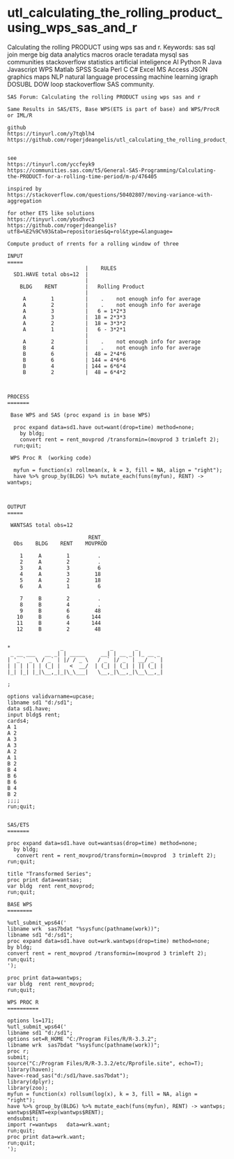 # utl_calculating_the_rolling_product_using_wps_sas_and_r
Calculating the rolling PRODUCT using wps sas and r.  Keywords: sas sql join merge big data analytics macros oracle teradata mysql sas communities stackoverflow statistics artificial inteligence AI Python R Java Javascript WPS Matlab SPSS Scala Perl C C# Excel MS Access JSON graphics maps NLP natural language processing machine learning igraph DOSUBL DOW loop stackoverflow SAS community.

    SAS Forum: Calculating the rolling PRODUCT using wps sas and r

    Same Results in SAS/ETS, Base WPS(ETS is part of base) and WPS/ProcR or IML/R

    github
    https://tinyurl.com/y7tqblh4
    https://github.com/rogerjdeangelis/utl_calculating_the_rolling_product_using_wps_sas_and_r


    see
    https://tinyurl.com/yccfeyk9
    https://communities.sas.com/t5/General-SAS-Programming/Calculating-the-PRODUCT-for-a-rolling-time-period/m-p/476405

    inspired by
    https://stackoverflow.com/questions/50402807/moving-variance-with-aggregation

    for other ETS like solutions
    https://tinyurl.com/ybsdhvc3
    https://github.com/rogerjdeangelis?utf8=%E2%9C%93&tab=repositories&q=rol&type=&language=

    Compute product of rrents for a rolling window of three

    INPUT
    =====
                             |    RULES
      SD1.HAVE total obs=12  |
                             |
        BLDG    RENT         |   Rolling Product
                             |
         A        1          |    .    not enough info for average
         A        2          |    .    not enough info for average
         A        3          |   6 = 1*2*3
         A        3          |  18 = 2*3*3
         A        2          |  18 = 3*3*2
         A        1          |   6 - 3*2*1
                             |
         A        2          |    .    not enough info for average
         B        4          |    .    not enough info for average
         B        6          |  48 = 2*4*6
         B        6          | 144 = 4*6*6
         B        4          | 144 = 6*6*4
         B        2          |  48 = 6*4*2



    PROCESS
    =======

     Base WPS and SAS (proc expand is in base WPS)

      proc expand data=sd1.have out=want(drop=time) method=none;
        by bldg;
        convert rent = rent_movprod /transformin=(movprod 3 trimleft 2);
      run;quit;

     WPS Proc R  (working code)

      myfun = function(x) rollmean(x, k = 3, fill = NA, align = "right");
      have %>% group_by(BLDG) %>% mutate_each(funs(myfun), RENT) -> wantwps;



    OUTPUT
    =====

     WANTSAS total obs=12

                              RENT_
      Obs    BLDG    RENT    MOVPROD

        1     A        1         .
        2     A        2         .
        3     A        3         6
        4     A        3        18
        5     A        2        18
        6     A        1         6

        7     B        2         .
        8     B        4         .
        9     B        6        48
       10     B        6       144
       11     B        4       144
       12     B        2        48


    *                _               _       _
     _ __ ___   __ _| | _____     __| | __ _| |_ __ _
    | '_ ` _ \ / _` | |/ / _ \   / _` |/ _` | __/ _` |
    | | | | | | (_| |   <  __/  | (_| | (_| | || (_| |
    |_| |_| |_|\__,_|_|\_\___|   \__,_|\__,_|\__\__,_|

    ;

    options validvarname=upcase;
    libname sd1 "d:/sd1";
    data sd1.have;
    input bldg$ rent;
    cards4;
    A 1
    A 2
    A 3
    A 3
    A 2
    A 1
    B 2
    B 4
    B 6
    B 6
    B 4
    B 2
    ;;;;
    run;quit;


    SAS/ETS
    =======

    proc expand data=sd1.have out=wantsas(drop=time) method=none;
      by bldg;
       convert rent = rent_movprod/transformin=(movprod  3 trimleft 2);
    run;quit;

    title "Transformed Series";
    proc print data=wantsas;
    var bldg  rent rent_movprod;
    run;quit;

    BASE WPS
    ========

    %utl_submit_wps64('
    libname wrk  sas7bdat "%sysfunc(pathname(work))";
    libname sd1 "d:/sd1";
    proc expand data=sd1.have out=wrk.wantwps(drop=time) method=none;
    by bldg;
    convert rent = rent_movprod /transformin=(movprod 3 trimleft 2);
    run;quit;
    ');

    proc print data=wantwps;
    var bldg  rent rent_movprod;
    run;quit;

    WPS PROC R
    ==========

    options ls=171;
    %utl_submit_wps64('
    libname sd1 "d:/sd1";
    options set=R_HOME "C:/Program Files/R/R-3.3.2";
    libname wrk  sas7bdat "%sysfunc(pathname(work))";
    proc r;
    submit;
    source("C:/Program Files/R/R-3.3.2/etc/Rprofile.site", echo=T);
    library(haven);
    have<-read_sas("d:/sd1/have.sas7bdat");
    library(dplyr);
    library(zoo);
    myfun = function(x) rollsum(log(x), k = 3, fill = NA, align = "right");
    have %>% group_by(BLDG) %>% mutate_each(funs(myfun), RENT) -> wantwps;
    wantwps$RENT=exp(wantwps$RENT);
    endsubmit;
    import r=wantwps   data=wrk.want;
    run;quit;
    proc print data=wrk.want;
    run;quit;
    ');

